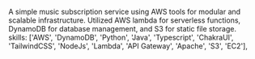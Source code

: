 A simple music subscription service using AWS tools for modular and scalable infrastructure. Utilized AWS lambda for serverless functions, DynamoDB for database management, and S3 for static file storage.  
    skills: ['AWS', 'DynamoDB', 'Python', 'Java', 'Typescript', 'ChakraUI', 'TailwindCSS', 'NodeJs', 'Lambda', 'API Gateway', 'Apache', 'S3', 'EC2'],
